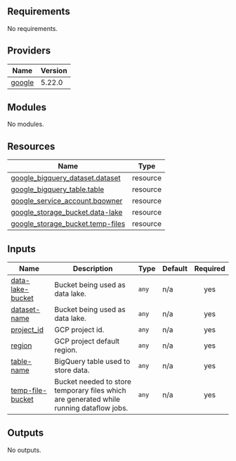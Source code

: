 ## Requirements

No requirements.

## Providers

| Name | Version |
|------|---------|
| <a name="provider_google"></a> [google](#provider\_google) | 5.22.0 |

## Modules

No modules.

## Resources

| Name | Type |
|------|------|
| [google_bigquery_dataset.dataset](https://registry.terraform.io/providers/hashicorp/google/latest/docs/resources/bigquery_dataset) | resource |
| [google_bigquery_table.table](https://registry.terraform.io/providers/hashicorp/google/latest/docs/resources/bigquery_table) | resource |
| [google_service_account.bqowner](https://registry.terraform.io/providers/hashicorp/google/latest/docs/resources/service_account) | resource |
| [google_storage_bucket.data-lake](https://registry.terraform.io/providers/hashicorp/google/latest/docs/resources/storage_bucket) | resource |
| [google_storage_bucket.temp-files](https://registry.terraform.io/providers/hashicorp/google/latest/docs/resources/storage_bucket) | resource |

## Inputs

| Name | Description | Type | Default | Required |
|------|-------------|------|---------|:--------:|
| <a name="input_data-lake-bucket"></a> [data-lake-bucket](#input\_data-lake-bucket) | Bucket being used as data lake. | `any` | n/a | yes |
| <a name="input_dataset-name"></a> [dataset-name](#input\_dataset-name) | Bucket being used as data lake. | `any` | n/a | yes |
| <a name="input_project_id"></a> [project\_id](#input\_project\_id) | GCP project id. | `any` | n/a | yes |
| <a name="input_region"></a> [region](#input\_region) | GCP project default region. | `any` | n/a | yes |
| <a name="input_table-name"></a> [table-name](#input\_table-name) | BigQuery table used to store data. | `any` | n/a | yes |
| <a name="input_temp-file-bucket"></a> [temp-file-bucket](#input\_temp-file-bucket) | Bucket needed to store temporary files which are generated while running dataflow jobs. | `any` | n/a | yes |

## Outputs

No outputs.
